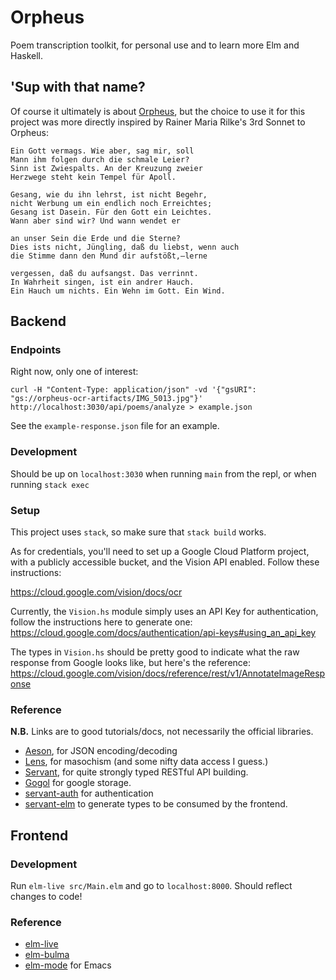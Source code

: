 # Orpheus

Poem transcription toolkit, for personal use and to learn more Elm and Haskell.

## 'Sup with that name?

Of course it ultimately is about [Orpheus](https://en.wikipedia.org/wiki/Orpheus), but the choice to use it for this project was more directly inspired by Rainer Maria Rilke's 3rd Sonnet to Orpheus:

```
Ein Gott vermags. Wie aber, sag mir, soll
Mann ihm folgen durch die schmale Leier?
Sinn ist Zwiespalts. An der Kreuzung zweier
Herzwege steht kein Tempel für Apoll.

Gesang, wie du ihn lehrst, ist nicht Begehr,
nicht Werbung um ein endlich noch Erreichtes;
Gesang ist Dasein. Für den Gott ein Leichtes.
Wann aber sind wir? Und wann wendet er

an unser Sein die Erde und die Sterne?
Dies ists nicht, Jüngling, daß du liebst, wenn auch
die Stimme dann den Mund dir aufstößt,—lerne

vergessen, daß du aufsangst. Das verrinnt.
In Wahrheit singen, ist ein andrer Hauch.
Ein Hauch um nichts. Ein Wehn im Gott. Ein Wind.
```

## Backend

### Endpoints

Right now, only one of interest:

    curl -H "Content-Type: application/json" -vd '{"gsURI":  "gs://orpheus-ocr-artifacts/IMG_5013.jpg"}' http://localhost:3030/api/poems/analyze > example.json
    
See the `example-response.json` file for an example.

### Development

Should be up on `localhost:3030` when running `main` from the repl, or when running `stack exec`

### Setup

This project uses `stack`, so make sure that `stack build` works.

As for credentials, you'll need to set up a Google Cloud Platform project, with a publicly accessible bucket, and the Vision API enabled. Follow these instructions:

https://cloud.google.com/vision/docs/ocr

Currently, the `Vision.hs` module simply uses an API Key for authentication, follow the instructions here to generate one: https://cloud.google.com/docs/authentication/api-keys#using_an_api_key

The types in `Vision.hs` should be pretty good to indicate what the raw response from Google looks like, but here's the reference: https://cloud.google.com/vision/docs/reference/rest/v1/AnnotateImageResponse

### Reference

**N.B.** Links are to good tutorials/docs, not necessarily the official libraries.

* [Aeson](https://artyom.me/aeson#), for JSON encoding/decoding
* [Lens](https://github.com/Gabriel439/Haskell-Lens-Tutorial-Library/blob/master/src/Control/Lens/Tutorial.hs), for masochism (and some nifty data access I guess.)
* [Servant](https://www.servant.dev/), for quite strongly typed RESTful API building.
* [Gogol](https://github.com/brendanhay/gogol/blob/develop/examples/src/Example/Storage.hs) for google storage.
* [servant-auth](https://github.com/haskell-servant/servant-auth#readme) for authentication
* [servant-elm](https://github.com/haskell-servant/servant-elm) to generate types to be consumed by the frontend.


## Frontend

### Development

Run `elm-live src/Main.elm` and go to `localhost:8000`. Should reflect changes to code!

### Reference
* [elm-live](https://github.com/wking-io/elm-live)
* [elm-bulma](https://package.elm-lang.org/packages/surprisetalk/elm-bulma/6.1.6)
* [elm-mode](https://github.com/jcollard/elm-mode) for Emacs
